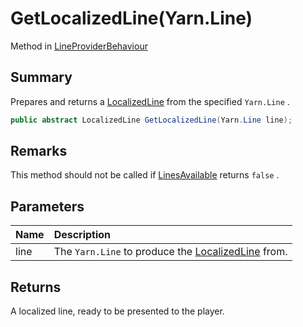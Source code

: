 # GetLocalizedLine(Yarn.Line)

Method in [LineProviderBehaviour](/api/csharp/yarn.unity.lineproviderbehaviour.md)

## Summary


Prepares and returns a  <a href="yarn.unity.localizedline.md">LocalizedLine</a>  from the
specified  <code>Yarn.Line</code> .


```csharp
public abstract LocalizedLine GetLocalizedLine(Yarn.Line line);
```

## Remarks


This method should not be called if  <a href="yarn.unity.lineproviderbehaviour.linesavailable.md">LinesAvailable</a>  returns  <code>false</code> .


## Parameters

|Name|Description|
|:---|:---|
|line|The  <code>Yarn.Line</code>  to produce the <a href="yarn.unity.localizedline.md">LocalizedLine</a>  from.|

## Returns

A localized line, ready to be presented to the
player.

